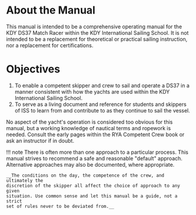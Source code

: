 # About the Manual

This manual is intended to be a comprehensive operating manual for the KDY DS37
Match Racer within the KDY International Sailing School. It is not intended to
be a replacement for theoretical or practical sailing instruction, nor a
replacement for certifications.

# Objectives

1. To enable a competent skipper and crew to sail and operate a DS37 in a
   manner consistent with how the yachts are used within the KDY International
   Sailing School.
2. To serve as a living document and reference for students and skippers of ISS
   to learn from and contribute to as they continue to sail the vessel.

No aspect of the yacht's operation is considered too obvious for this manual,
but a working knowledge of nautical terms and ropework is needed. Consult the
early pages within the RYA Competent Crew book or ask an instructor if in
doubt.

!!! note
    There is often more than one approach to a particular process. This manual
    strives to recommend a safe and reasonable "default" approach. Alternative
    approaches may also be documented, where appropriate.

    __The conditions on the day, the competence of the crew, and ultimately the
    discretion of the skipper all affect the choice of approach to any given
    situation. Use common sense and let this manual be a guide, not a strict
    set of rules never to be deviated from.__
